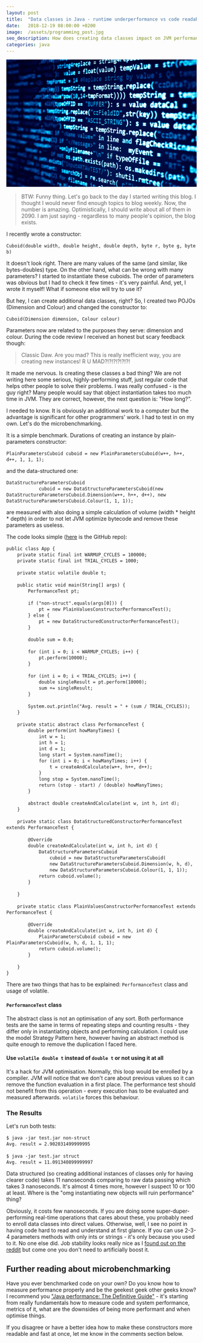 ```yaml
---
layout: post
title:  "Data classes in Java - runtime underperformance vs code readability"
date:   2018-12-19 08:00:00 +0200
image:  /assets/programming_post.jpg
seo_description: How does creating data classes impact on JVM performance?
categories: java
---
```


![Screen with some code](/assets/programming_post.jpg)

> BTW: Funny thing. Let's go back to the day I started writing this blog. I thought I would never find enough topics to blog weekly. Now, the number is amazing. Optimistically, I should write about all of them in 2090. I am just saying - regardless to many people's opinion, the blog exists.

I recently wrote a constructor:

    Cuboid(double width, double height, double depth, byte r, byte g, byte b)

It doesn't look right. There are many values of the same (and similar, like bytes-doubles) type. On the other hand, what can be wrong with many parameters? I started to instantiate these cuboids. The order of parameters was obvious but I had to check it few times - it's very painful. And, yet, I wrote it myself! What if someone else will try to use it?

But hey, I can create additional data classes, right? So, I created two POJOs (Dimension and Colour) and changed the constructor to:

    Cuboid(Dimension dimension, Colour colour)

Parameters now are related to the purposes they serve: dimension and colour. During the code review I received an honest but scary feedback though:

> Classic Daw. Are you mad? This is really inefficient way, you are creating new instances! R U MAD?!?!?!?!?!?!

It made me nervous. Is creating these classes a bad thing? We are not writing here some serious, highly-performing stuff, just regular code that helps other people to solve their problems. I was really confused - is the guy right? Many people would say that object instantiation takes too much time in JVM. They are correct, however, the next question is: "How long?".

I needed to know. It is obviously an additional work to a computer but the advantage is significant for other programmers' work. I had to test in on my own. Let's do the microbenchmarking.

<!-- more -->

It is a simple benchmark. Durations of creating an instance by plain-parameters constructor:

    PlainParametersCuboid cuboid = new PlainParametersCuboid(w++, h++, d++, 1, 1, 1);

and the data-structured one:

    DataStructureParametersCuboid
                cuboid = new DataStructureParametersCuboid(new DataStructureParametersCuboid.Dimension(w++, h++, d++), new DataStructureParametersCuboid.Colour(1, 1, 1));

are measured with also doing a simple calculation of volume (width * height * depth) in order to not let JVM optimize bytecode and remove these parameters as useless. 

The code looks simple ([here][1] is the GitHub repo):

    public class App {
        private static final int WARMUP_CYCLES = 100000;
        private static final int TRIAL_CYCLES = 1000;

        private static volatile double t;

        public static void main(String[] args) {
            PerformanceTest pt;

            if ("non-struct".equals(args[0])) {
                pt = new PlainValuesConstructorPerformanceTest();
            } else {
                pt = new DataStructuredConstructorPerformanceTest();
            }

            double sum = 0.0;

            for (int i = 0; i < WARMUP_CYCLES; i++) {
                pt.perform(10000);
            }

            for (int i = 0; i < TRIAL_CYCLES; i++) {
                double singleResult = pt.perform(10000);
                sum += singleResult;
            }

            System.out.println("Avg. result = " + (sum / TRIAL_CYCLES));
        }

        private static abstract class PerformanceTest {
            double perform(int howManyTimes) {
                int w = 1;
                int h = 1;
                int d = 1;
                long start = System.nanoTime();
                for (int i = 0; i < howManyTimes; i++) {
                    t = createAndCalculate(w++, h++, d++);
                }
                long stop = System.nanoTime();
                return (stop - start) / (double) howManyTimes;
            }

            abstract double createAndCalculate(int w, int h, int d);
        }

        private static class DataStructuredConstructorPerformanceTest extends PerformanceTest {

            @Override
            double createAndCalculate(int w, int h, int d) {
                DataStructureParametersCuboid
                    cuboid = new DataStructureParametersCuboid(
                    new DataStructureParametersCuboid.Dimension(w, h, d),
                    new DataStructureParametersCuboid.Colour(1, 1, 1));
                return cuboid.volume();
            }

        }

        private static class PlainValuesConstructorPerformanceTest extends PerformanceTest {

            @Override
            double createAndCalculate(int w, int h, int d) {
                PlainParametersCuboid cuboid = new PlainParametersCuboid(w, h, d, 1, 1, 1);
                return cuboid.volume();
            }

        }
    }

There are two things that has to be explained: `PerformanceTest` class and usage of volatile. 

#### `PerformanceTest` class

The abstract class is not an optimisation of any sort. Both performance tests are the same in terms of repeating steps and counting results - they differ only in instantiating objects and performing calculation. I could use the model Strategy Pattern here, however having an abstract method is quite enough to remove the duplication I faced here.

#### Use `volatile double t` instead of `double t` or not using it at all

It's a hack for JVM optimisation. Normally, this loop would be enrolled by a compiler. JVM will notice that we don't care about previous values so it can remove the function evaluation in a first place. The performance test should not benefit from this operation - every execution has to be evaluated and measured afterwards. `volatile` forces this behaviour.

### The Results

Let's run both tests:

    $ java -jar test.jar non-struct
    Avg. result = 2.902031499999995

    $ java -jar test.jar struct
    Avg. result = 11.091340899999997

Data structured (so creating additional instances of classes only for having clearer code) takes 11 nanoseconds comparing to raw data passing which takes 3 nanoseconds. It's almost 4 times more, however I suspect 10 or 100 at least. Where is the "omg instantiating new objects will ruin performance" thing?

Obviously, it costs few nanoseconds. If you are doing some super-duper-performing real-time operations that cares about these, you probably need to enroll data classes into direct values. Otherwise, well, I see no point in having code hard to read and understand at first glance. If you can use 2-3-4 parameters methods with only ints or strings - it's only because you used to it. No one else did. Job stability looks really nice as I [found out on the reddit][2] but come one you don't need to artificially boost it.

## Further reading about microbenchmarking

Have you ever benchmarked code on your own? Do you know how to measure performance properly and be the geekest geek other geeks know? I recommend you ["Java performance: The Definitive Guide"][3] - it's starting from really fundamentals how to measure code and system performance, metrics of it, what are the downsides of being more performant and when optimise things.

If you disagree or have a better idea how to make these constructors more readable and fast at once, let me know in the comments section below.

[1]: https://github.com/puradawid/java-constructor-microbenchmark
[2]: https://www.reddit.com/r/programming/comments/a6opy6/thoughts_on_interviewing_at_big_tech_companies/ebx5mn3/
[3]: https://amzn.to/2Cme1m9
